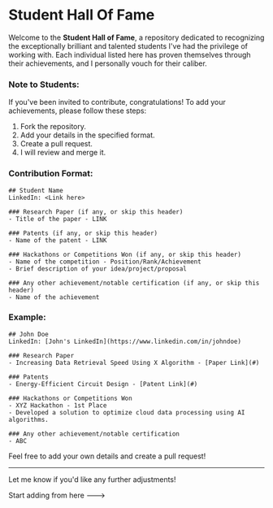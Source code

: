 # Student Hall Of Fame

Welcome to the **Student Hall of Fame**, a repository dedicated to recognizing the exceptionally brilliant and talented students I've had the privilege of working with. Each individual listed here has proven themselves through their achievements, and I personally vouch for their caliber.

### Note to Students:
If you've been invited to contribute, congratulations! To add your achievements, please follow these steps:
1. Fork the repository.
2. Add your details in the specified format.
3. Create a pull request.
4. I will review and merge it.

### Contribution Format:

```
## Student Name
LinkedIn: <Link here>

### Research Paper (if any, or skip this header)
- Title of the paper - LINK

### Patents (if any, or skip this header)
- Name of the patent - LINK

### Hackathons or Competitions Won (if any, or skip this header)
- Name of the competition - Position/Rank/Achievement
- Brief description of your idea/project/proposal

### Any other achievement/notable certification (if any, or skip this header)
- Name of the achievement
```

### Example:

```
## John Doe
LinkedIn: [John's LinkedIn](https://www.linkedin.com/in/johndoe)

### Research Paper
- Increasing Data Retrieval Speed Using X Algorithm - [Paper Link](#)

### Patents
- Energy-Efficient Circuit Design - [Patent Link](#)

### Hackathons or Competitions Won
- XYZ Hackathon - 1st Place
- Developed a solution to optimize cloud data processing using AI algorithms.

### Any other achievement/notable certification
- ABC
```

Feel free to add your own details and create a pull request!

---

Let me know if you'd like any further adjustments!

Start adding from here --->
